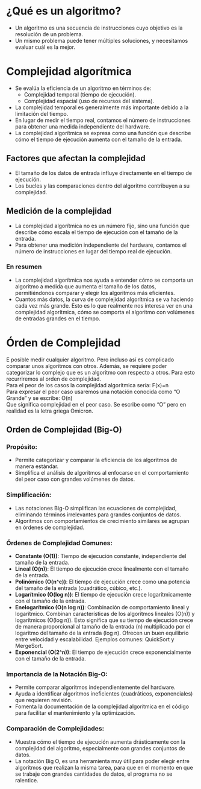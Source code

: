 # ¿Qué es un algoritmo?
- Un algoritmo es una secuencia de instrucciones cuyo objetivo es la resolución de un problema.  
- Un mismo problema puede tener múltiples soluciones, y necesitamos evaluar cuál es la mejor.  

# Complejidad algorítmica
- Se evalúa la eficiencia de un algoritmo en términos de:  
  - Complejidad temporal (tiempo de ejecución).  
  - Complejidad espacial (uso de recursos del sistema).  
- La complejidad temporal es generalmente más importante debido a la limitación del tiempo.  
- En lugar de medir el tiempo real, contamos el número de instrucciones para obtener una medida independiente del hardware.  
- La complejidad algorítmica se expresa como una función que describe cómo el tiempo de ejecución aumenta con el tamaño de la entrada.  

## Factores que afectan la complejidad
- El tamaño de los datos de entrada influye directamente en el tiempo de ejecución.  
- Los bucles y las comparaciones dentro del algoritmo contribuyen a su complejidad.  

## Medición de la complejidad

- La complejidad algorítmica no es un número fijo, sino una función que describe cómo escala el tiempo de ejecución con el tamaño de la entrada.  
- Para obtener una medición independiente del hardware, contamos el número de instrucciones en lugar del tiempo real de ejecución.  

### En resumen

- La complejidad algorítmica nos ayuda a entender cómo se comporta un algoritmo a medida que aumenta el tamaño de los datos, permitiéndonos comparar y elegir los algoritmos más eficientes.  
- Cuantos más datos, la curva de complejidad algorítmica se va haciendo cada vez más grande. Esto es lo que realmente nos interesa ver en una complejidad algorítmica, cómo se comporta el algoritmo con volúmenes de entradas grandes en el tiempo.  

# Órden de Complejidad

E posible medir cualquier algoritmo. Pero incluso así es complicado comparar unos algoritmos con otros. Además, se requiere poder categorizar lo complejo que es un algoritmo con respecto a otros. Para esto recurriremos al orden de complejidad.  
Para el peor de los casos la complejidad algorítmica sería: F(x)=n  
Para expresar el peor caso usaremos una notación conocida como “O Grande” y se escribe: O(n)  
Que significa complejidad en el peor caso. Se escribe como “O” pero en realidad es la letra griega Omicron.

## Orden de Complejidad (Big-O)

### Propósito:
- Permite categorizar y comparar la eficiencia de los algoritmos de manera estándar.  
- Simplifica el análisis de algoritmos al enfocarse en el comportamiento del peor caso con grandes volúmenes de datos.  

### Simplificación:
- Las notaciones Big-O simplifican las ecuaciones de complejidad, eliminando términos irrelevantes para grandes conjuntos de datos.  
- Algoritmos con comportamientos de crecimiento similares se agrupan en órdenes de complejidad.  

### Órdenes de Complejidad Comunes:
- **Constante (O(1))**: Tiempo de ejecución constante, independiente del tamaño de la entrada.  
- **Lineal (O(n))**: El tiempo de ejecución crece linealmente con el tamaño de la entrada.  
- **Polinómico (O(n^c))**: El tiempo de ejecución crece como una potencia del tamaño de la entrada (cuadrático, cúbico, etc.).  
- **Logarítmico (O(log n))**: El tiempo de ejecución crece logarítmicamente con el tamaño de la entrada.  
- **Enelogarítmico (O(n log n))**: Combinación de comportamiento lineal y logarítmico. Combinan características de los algoritmos lineales (O(n)) y logarítmicos (O(log n)). Esto significa que su tiempo de ejecución crece de manera proporcional al tamaño de la entrada (n) multiplicado por el logaritmo del tamaño de la entrada (log n). Ofrecen un buen equilibrio entre velocidad y escalabilidad. Ejemplos comunes: QuickSort y MergeSort.  
- **Exponencial (O(2^n))**: El tiempo de ejecución crece exponencialmente con el tamaño de la entrada.  

### Importancia de la Notación Big-O:
- Permite comparar algoritmos independientemente del hardware.  
- Ayuda a identificar algoritmos ineficientes (cuadráticos, exponenciales) que requieren revisión.  
- Fomenta la documentación de la complejidad algorítmica en el código para facilitar el mantenimiento y la optimización. 

### Comparación de Complejidades:
- Muestra cómo el tiempo de ejecución aumenta drásticamente con la complejidad del algoritmo, especialmente con grandes conjuntos de datos.  
- La notación Big O, es una herramienta muy útil para poder elegir entre algoritmos que realizan la misma tarea, para que en el momento en que se trabaje con grandes cantidades de datos, el programa no se ralentice.  
